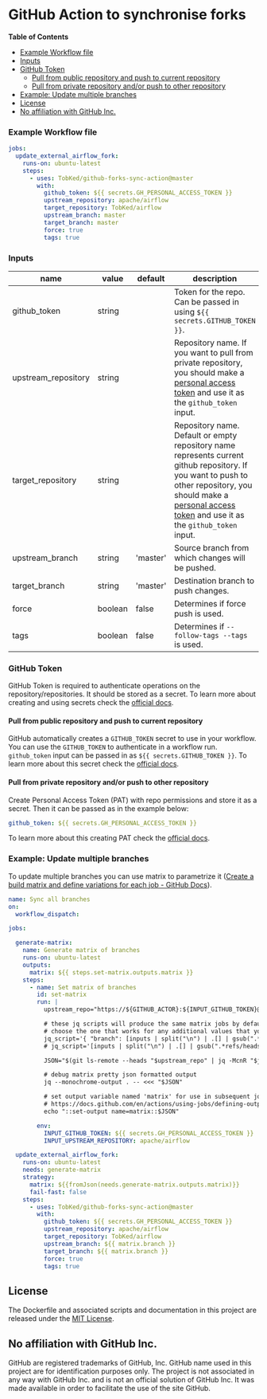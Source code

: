 # GitHub Action to synchronise forks

<!-- START doctoc generated TOC please keep comment here to allow auto update -->
<!-- DON'T EDIT THIS SECTION, INSTEAD RE-RUN doctoc TO UPDATE -->
**Table of Contents**

  - [Example Workflow file](#example-workflow-file)
  - [Inputs](#inputs)
  - [GitHub Token](#github-token)
    - [Pull from public repository and push to current repository](#pull-from-public-repository-and-push-to-current-repository)
    - [Pull from private repository and/or push to other repository](#pull-from-private-repository-andor-push-to-other-repository)
  - [Example: Update multiple branches](#example-update-multiple-branches)
- [License](#license)
- [No affiliation with GitHub Inc.](#no-affiliation-with-github-inc)

<!-- END doctoc generated TOC please keep comment here to allow auto update -->

### Example Workflow file

```yaml
jobs:
  update_external_airflow_fork:
    runs-on: ubuntu-latest
    steps:
      - uses: TobKed/github-forks-sync-action@master
        with:
          github_token: ${{ secrets.GH_PERSONAL_ACCESS_TOKEN }}
          upstream_repository: apache/airflow
          target_repository: TobKed/airflow
          upstream_branch: master
          target_branch: master
          force: true
          tags: true
```

### Inputs

| name | value | default | description                                                                                                                                                                                                                                            |
| ---- | ----- | ------- |--------------------------------------------------------------------------------------------------------------------------------------------------------------------------------------------------------------------------------------------------------|
| github_token | string | | Token for the repo. Can be passed in using `${{ secrets.GITHUB_TOKEN }}`.                                                                                                                                                                              |
| upstream_repository | string | | Repository name. If you want to pull from private repository, you should make a [personal access token](https://github.com/settings/tokens) and use it as the `github_token` input.                                                                    |
| target_repository | string | | Repository name. Default or empty repository name represents current github repository. If you want to push to other repository, you should make a [personal access token](https://github.com/settings/tokens) and use it as the `github_token` input. |
| upstream_branch | string | 'master' | Source branch from which changes will be pushed.                                                                                                                                                                                                       |
| target_branch | string | 'master' | Destination branch to push changes.                                                                                                                                                                                                                    |
| force | boolean | false | Determines if force push is used.                                                                                                                                                                                                                      |
| tags | boolean | false | Determines if `--follow-tags --tags` is used.                                                                                                                                                                                                          |

### GitHub Token

GitHub Token is required to authenticate operations on the repository/repositories.
It should be stored as a secret.
To learn more about creating and using secrets check the [official docs](https://docs.github.com/en/actions/configuring-and-managing-workflows/creating-and-storing-encrypted-secrets).

#### Pull from public repository and push to current repository

GitHub automatically creates a `GITHUB_TOKEN` secret to use in your workflow.
You can use the `GITHUB_TOKEN` to authenticate in a workflow run.
`github_token` input can be passed in as `${{ secrets.GITHUB_TOKEN }}`.
To learn more about this secret check the [official docs](https://docs.github.com/en/actions/configuring-and-managing-workflows/authenticating-with-the-github_token).

#### Pull from private repository and/or push to other repository

Create Personal Access Token (PAT) with repo permissions and store it as a secret.
Then it can be passed as in the example below:

```yaml
github_token: ${{ secrets.GH_PERSONAL_ACCESS_TOKEN }}
```

To learn more about this creating PAT check the [official docs](https://docs.github.com/en/github/authenticating-to-github/creating-a-personal-access-token).

### Example: Update multiple branches

To update multiple branches you can use matrix to parametrize it ([Create a build matrix and define variations for each job - GitHub Docs](https://docs.github.com/en/actions/using-jobs/using-a-build-matrix-for-your-jobs)).

```yaml
name: Sync all branches
on:
  workflow_dispatch:

jobs:

  generate-matrix:
    name: Generate matrix of branches
    runs-on: ubuntu-latest
    outputs:
      matrix: ${{ steps.set-matrix.outputs.matrix }}
    steps:
      - name: Set matrix of branches
        id: set-matrix
        run: |
          upstream_repo="https://${GITHUB_ACTOR}:${INPUT_GITHUB_TOKEN}@github.com/${INPUT_UPSTREAM_REPOSITORY}.git"

          # these jq scripts will produce the same matrix jobs by default
          # choose the one that works for any additional values that you may need to build your matrix with
          jq_script='{ "branch": [inputs | split("\n") | .[] | gsub(".*refs/heads/"; "")] }'   # {"branch":["$branch_name_1","$branch_name_2"]}
          # jq_script='[inputs | split("\n") | .[] | gsub(".*refs/heads/"; "") | { "branch": . }]' # [{"branch":"$branch_name_1"},{"branch":"$branch_name_2"}]

          JSON="$(git ls-remote --heads "$upstream_repo" | jq -McnR "$jq_script")"

          # debug matrix pretty json formatted output
          jq --monochrome-output . -- <<< "$JSON"

          # set output variable named 'matrix' for use in subsequent jobs that 'needs' this job.
          # https://docs.github.com/en/actions/using-jobs/defining-outputs-for-jobs
          echo "::set-output name=matrix::$JSON"

        env:
          INPUT_GITHUB_TOKEN: ${{ secrets.GH_PERSONAL_ACCESS_TOKEN }}
          INPUT_UPSTREAM_REPOSITORY: apache/airflow

  update_external_airflow_fork:
    runs-on: ubuntu-latest
    needs: generate-matrix
    strategy:
      matrix: ${{fromJson(needs.generate-matrix.outputs.matrix)}}
      fail-fast: false
    steps:
      - uses: TobKed/github-forks-sync-action@master
        with:
          github_token: ${{ secrets.GH_PERSONAL_ACCESS_TOKEN }}
          upstream_repository: apache/airflow
          target_repository: TobKed/airflow
          upstream_branch: ${{ matrix.branch }}
          target_branch: ${{ matrix.branch }}
          force: true
          tags: true
```

## License

The Dockerfile and associated scripts and documentation in this project are released under the [MIT License](LICENSE).

## No affiliation with GitHub Inc.

GitHub are registered trademarks of GitHub, Inc. GitHub name used in this project are for identification purposes only. The project is not associated in any way with GitHub Inc. and is not an official solution of GitHub Inc. It was made available in order to facilitate the use of the site GitHub.


